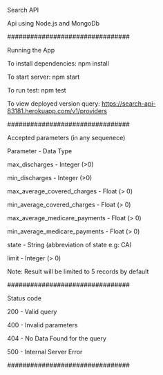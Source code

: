 Search API

Api using Node.js and MongoDb

################################

Running the App

To install dependencies: npm install

To start server: npm start

To run test: npm test

To view deployed version query: https://search-api-83181.herokuapp.com/v1/providers

################################

Accepted parameters (in any sequenece)

Parameter - Data Type

max_discharges - Integer (>0)

min_discharges - Integer (>0)

max_average_covered_charges - Float (> 0)

min_average_covered_charges - Float (> 0)

max_average_medicare_payments - Float (> 0)

min_average_medicare_payments - Float (> 0)

state - String (abbreviation of state e.g: CA)

limit - Integer (> 0)

Note: Result will be limited to 5 records by default

################################

Status code

200 - Valid query

400 - Invalid parameters

404 - No Data Found for the query

500 - Internal Server Error

################################




